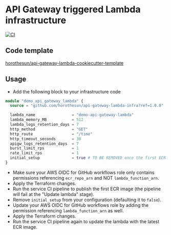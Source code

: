 # API Gateway triggered Lambda infrastructure

[![CI](https://github.com/horothesun/api-gateway-lambda-infra/actions/workflows/ci.yml/badge.svg)](https://github.com/horothesun/api-gateway-lambda-infra/actions/workflows/ci.yml)

## Code template

[horothesun/api-gateway-lambda-cookiecutter-template](https://github.com/horothesun/api-gateway-lambda-cookiecutter-template)

## Usage

- Add the following block to your infrastructure code

```terraform
module "demo_api_gateway_lambda" {
  source = "github.com/horothesun/api-gateway-lambda-infra?ref=1.0.0"

  lambda_name                = "demo-api-gateway-lambda"
  lambda_memory_MB           = 512
  lambda_logs_retention_days = 7
  http_method                = "GET"
  http_route                 = "/time"
  http_timeout_seconds       = 30
  apigw_logs_retention_days  = 7
  burst_limit_rps            = 1
  rate_limit_rps             = 1
  initial_setup              = true # TO BE REMOVED once the first ECR image gets created!
}
```

- Make sure your AWS OIDC for GitHub workflows role only contains permissions referencing
  `ecr_repo_arn` and NOT `lambda_function_arn`.
- Apply the Terraform changes.
- Run the service CI pipeline to publish the first ECR image
  (the pipeline will fail at the "Update lambda" stage).
- Remove `initial_setup` from your configuration (defaulting it to `false`).
- Update your AWS OIDC for GitHub workflows role by adding the permission
  referencing `lambda_function_arn` as well.
- Apply the Terraform changes.
- Run the service CI pipeline again to update the lambda with the latest ECR image.
